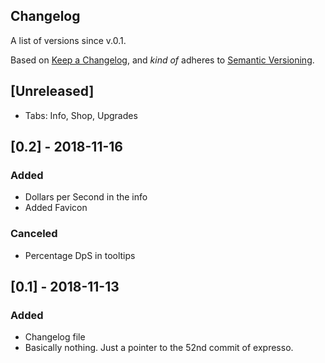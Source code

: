 ## Changelog
A list of versions since v.0.1.

Based on [Keep a Changelog](https://keepachangelog.com/en/1.0.0), and *kind of* adheres to [Semantic Versioning](https://semver.org/spec/v2.0.0.html).

## [Unreleased]
- Tabs: Info, Shop, Upgrades
## [0.2] - 2018-11-16
### Added
- Dollars per Second in the info
- Added Favicon
### Canceled
- Percentage DpS in tooltips

## [0.1] - 2018-11-13
### Added
- Changelog file
- Basically nothing. Just a pointer to the 52nd commit of expresso.